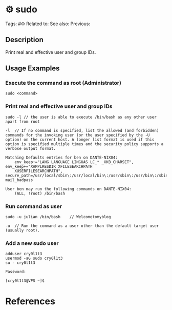 # ⚙️ sudo

Tags: #⚙️ 
Related to: 
See also: 
Previous: 

## Description

Print real and effective user and group IDs.

## Usage Examples

### Execute the command as root (Administrator)

	sudo <command>	

### Print real and effective user and group IDs

	sudo -l	// the user is able to execute /bin/bash as any other user apart from root

```
-l	// If no command is specified, list the allowed (and forbidden) commands for the invoking user (or the user specified by the -U option) on the current host. A longer list format is used if this option is specified multiple times and the security policy supports a verbose output format.
```

```
Matching Defaults entries for ben on DANTE-NIX04:
    env_keep+="LANG LANGUAGE LINGUAS LC_* _XKB_CHARSET", env_keep+="XAPPLRESDIR XFILESEARCHPATH
    XUSERFILESEARCHPATH", secure_path=/usr/local/sbin\:/usr/local/bin\:/usr/sbin\:/usr/bin\:/sbin\:/bin, mail_badpass

User ben may run the following commands on DANTE-NIX04:
    (ALL, !root) /bin/bash
```

### Run command as user

	sudo -u julian /bin/bash	// Welcometomyblog

```
-u	// Run the command as a user other than the default target user (usually root).
```

### Add a new sudo user

	adduser cry0l1t3
	usermod -aG sudo cry0l1t3
	su - cry0l1t3

```shell-session
Password: 

[cry0l1t3@VPS ~]$
```

# References